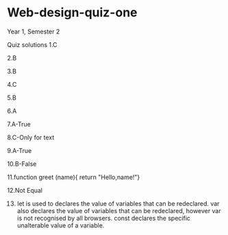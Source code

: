 # Web-design-quiz-one
Year 1, Semester 2

Quiz solutions
1.C

2.B

3.B

4.C

5.B

6.A

7.A-True

8.C-Only for text

9.A-True

10.B-False

11.function greet (name){
      return "Hello,name!"}
   
12.Not Equal

13. let is used to  declares the value of variables that can be redeclared. 
var also declares the value of variables that can be redeclared, however var is not recognised by all browsers. 
const declares the specific unalterable value of a variable.

